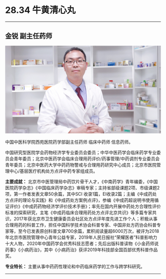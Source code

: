 # 28.34 牛黄清心丸

---

## 金锐 副主任药师

![1685684414249](image/c28_034/1685684414249.png)

中国中医科学院西苑医院药学部副主任药师 临床中药师 信息药师。

中国研究型医院学会药物经济学专业委员会委员；中华中医药学会临床药学专业委员会青年委员；北京中医药学会临床合理用药评价/药事管理/中药调剂专业委员会青年委员；北京中医药大学中药药物警戒与合理用药研究中心成员；北京市医院管理中心/基层医疗机构处方点评中药专家组成员。

**主要成就：** 北京市中医管理局中药饮片骨干人才，《中南药学》青年编委，《中国医院药学杂志》《中国临床药学杂志》审稿专家；主持省部级课题2项、市级课题2项，第一作者发表文章50余篇，其中SCI 收录1篇，EI收录2篇；主编《中成药处方点评的理论与实践》和《中成药处方案例点评》，参编《中成药超说明书使用循证评价》《中成药药物经济学评价技术手册》；率先在国内开展中药处方合理性评价标准的探索研究，主笔《中成药临床合理用药处方点评北京共识》等多篇专家共识，2017年获北京市卫生健康委员会社区处方点评年度先进工作个人；积极从事合理用药的科普工作，担任中国科学技术协会科普专家、中国非处方药协会科普专家等，至今已发表原创科普文章700余篇，累积阅读量超6000万次，被评为2018年北京市医院管理中心青年公益专家，2019年人民日报社“荣耀医者”科普影响力十大人物，2020年中国药学会优秀科技志愿者；先后出版科普读物《小金药师说药事》《小病药治》，其中《小病药治》获评2019年科技部全国百部优秀科普作品奖。

**专业特长：** 主要从事中药药性理论和中药临床药学的工作与跨学科研究。

---
